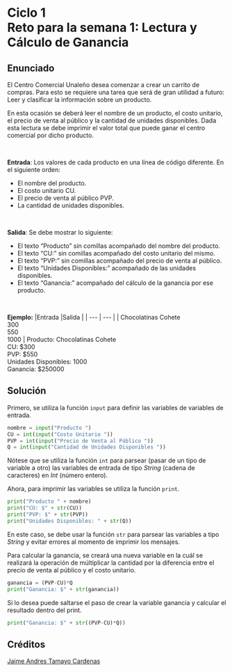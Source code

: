 # Ciclo 1<br> Reto para la semana 1: Lectura y Cálculo de Ganancia

## Enunciado
El Centro Comercial Unaleño desea comenzar a crear un carrito de compras. Para esto se requiere una tarea que será de gran utilidad a futuro: Leer y clasificar la información sobre un producto. 

En esta ocasión se deberá leer el nombre de un producto, el costo unitario, el precio de venta al público y la cantidad de unidades disponibles. Dada esta lectura se debe imprimir el valor total que puede ganar el centro comercial por dicho producto.

<br>

**Entrada**: Los valores de cada producto en una línea de código diferente. En el siguiente orden:
- El nombre del producto.
- El costo unitario CU.
- El precio de venta al público PVP.
- La cantidad de unidades disponibles.

<br>

**Salida**: Se debe mostrar lo siguiente:
- El texto “Producto” sin comillas acompañado del nombre del producto.
- El texto “CU:” sin comillas acompañado del costo unitario del mismo.
- El texto “PVP:” sin comillas acompañado del precio de venta al público.
- El texto “Unidades Disponibles:” acompañado de las unidades disponibles.
- El texto “Ganancia:” acompañado del cálculo de la ganancia por ese producto. 

<br>

**Ejemplo:**
|Entrada |Salida |
| --- | --- |
| Chocolatinas Cohete <br>300 <br>550 <br>1000 | Producto: Chocolatinas Cohete <br>CU: $300 <br>PVP: $550 <br>Unidades Disponibles: 1000 <br>Ganancia: $250000                                        

## Solución
Primero, se utiliza la función `input` para definir las variables de variables de entrada.
``` python
nombre = input("Producto ")
CU = int(input("Costo Unitario "))
PVP = int(input("Precio de Venta al Público "))
Q = int(input("Cantidad de Unidades Disponibles "))
```
Nótese que se utiliza la función `int` para parsear (pasar de un tipo de variable a otro) las variables de entrada de tipo _String_ (cadena de caracteres) en _Int_ (número entero). 

Ahora, para imprimir las variables se utiliza la función `print`. 
``` python
print("Producto " + nombre) 
print("CU: $" + str(CU))
print("PVP: $" + str(PVP))
print("Unidades Disponibles: " + str(Q))
```
En este caso, se debe usar la función `str` para parsear las variables a tipo _String_ y evitar errores al momento de imprimir los mensajes.

Para calcular la ganancia, se creará una nueva variable en la cuál se realizará la operación de múltiplicar la cantidad por la diferencia entre el precio de venta al público y el costo unitario.
``` python
ganancia = (PVP-CU)*Q
print("Ganancia: $" + str(ganancia))
```

Si lo desea puede saltarse el paso de crear la variable ganancia y calcular el resultado dentro del print. 
``` python
print("Ganancia: $" + str((PVP-CU)*Q))
```
## Créditos
[Jaime Andres Tamayo Cardenas](https://github.com/jtamayoc95 "jtamayoc95")
